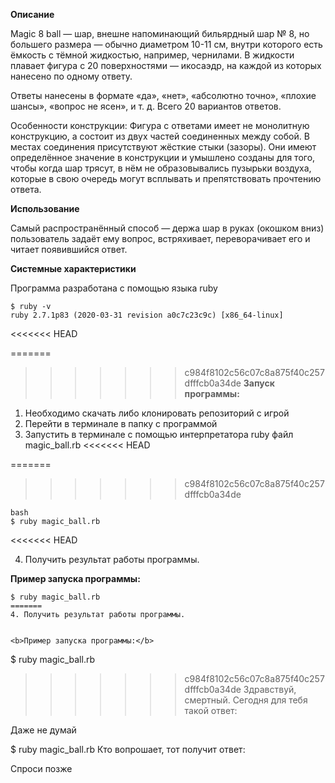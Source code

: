 <b>Описание</b>

Magic 8 ball — шар, внешне напоминающий бильярдный шар № 8, но большего размера — обычно диаметром 10-11 см, внутри которого есть ёмкость с тёмной жидкостью, например, чернилами. В жидкости плавает фигура с 20 поверхностями — икосаэдр, на каждой из которых нанесено по одному ответу.

Ответы нанесены в формате «да», «нет», «абсолютно точно», «плохие шансы», «вопрос не ясен», и т. д. Всего 20 вариантов ответов.

Особенности конструкции: Фигура с ответами имеет не монолитную конструкцию, а состоит из двух частей соединенных между собой. В местах соединения присутствуют жёсткие стыки (зазоры). Они имеют определённое значение в конструкции и умышлено созданы для того, чтобы когда шар трясут, в нём не образовывались пузырьки воздуха, которые в свою очередь могут всплывать и препятствовать прочтению ответа.

<b>Использование</b>

Самый распространённый способ — держа шар в руках (окошком вниз) пользователь задаёт ему вопрос, встряхивает, переворачивает его и читает появившийся ответ.

<b>Системные характеристики</b>

Программа разработана с помощью языка ruby

```
$ ruby -v
ruby 2.7.1p83 (2020-03-31 revision a0c7c23c9c) [x86_64-linux]
```
<<<<<<< HEAD

=======
>>>>>>> c984f8102c56c07c8a875f40c257dfffcb0a34de
<b>Запуск программы:</b>

1. Необходимо скачать либо клонировать репозиторий с игрой
2. Перейти в терминале в папку с программой
3. Запустить в терминале с помощью интерпретатора ruby файл magic_ball.rb
<<<<<<< HEAD

=======
>>>>>>> c984f8102c56c07c8a875f40c257dfffcb0a34de
```
bash
$ ruby magic_ball.rb
```
<<<<<<< HEAD

4. Получить результат работы программы.

<b>Пример запуска программы:</b>

```
$ ruby magic_ball.rb
=======
4. Получить результат работы программы.


<b>Пример запуска программы:</b>

```
$ ruby magic_ball.rb 
>>>>>>> c984f8102c56c07c8a875f40c257dfffcb0a34de
Здравствуй, смертный. Сегодня для тебя такой ответ:

Даже не думай

$ ruby magic_ball.rb
Кто вопрошает, тот получит ответ:

Спроси позже
```
